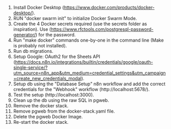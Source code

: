 1. Install Docker Desktop (https://www.docker.com/products/docker-desktop/).
2. RUN "docker swarm init" to initialize Docker Swarm Mode.
3. Create the 4 Docker secrets required (use the secrets folder as inspiration). Use (https://www.rfctools.com/postgresql-password-generator/) for the password.
4. Run "make docker" commands one-by-one in the command line (Make is probably not installed).
5. Run db migrations.
6. Setup Google: OAuth2 for the Sheets API (https://docs.n8n.io/integrations/builtin/credentials/google/oauth-single-service/?utm_source=n8n_app&utm_medium=credential_settings&utm_campaign=create_new_credentials_modal).
7. Setup db using the "Database Setup" n8n workflow and add the correct credentials for the "Webhook" workflow (http://localhost:5678/).
8. Test the setup (http://localhost:3000).
9. Clean up the db using the raw SQL in pgweb.
10. Remove the docker stack.
11. Remove pgweb from the docker-stack.yaml file.
12. Delete the pgweb Docker Image.
13. Re-start the docker stack.
